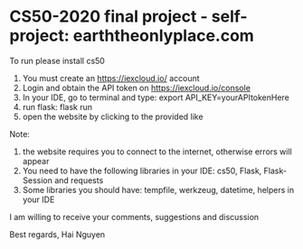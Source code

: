 # CS50-2020 final project - self-project: earththeonlyplace.com

To run please install cs50
1. You must create an https://iexcloud.io/ account
2. Login and obtain the API token on https://iexcloud.io/console
3. In your IDE, go to terminal and type: export API_KEY=yourAPItokenHere
4. run flask: flask run
5. open the website by clicking to the provided like

Note: 
1. the website requires you to connect to the internet, otherwise errors will appear
2. You need to have the following libraries in your IDE: cs50, Flask, Flask-Session and requests
3. Some libraries you should have: tempfile, werkzeug, datetime, helpers in your IDE

I am willing to receive your comments, suggestions and discussion

Best regards,
Hai Nguyen
